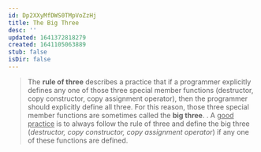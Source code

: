 ```yaml
---
id: Dp2XXyMfDWS0TMpVoZzHj
title: The Big Three
desc: ''
updated: 1641372818279
created: 1641105063889
stub: false
isDir: false
---
```


> The **rule of three** describes a practice that if a programmer explicitly defines any one of those three special member functions (destructor, copy constructor, copy assignment operator), then the programmer should explicitly define all three. For this reason, those three special member functions are sometimes called the **big three**.
> .
> A <u>good practice</u> is to always follow the rule of three and define the big three (_destructor, copy constructor, copy assignment operator_) if any one of these functions are defined.

